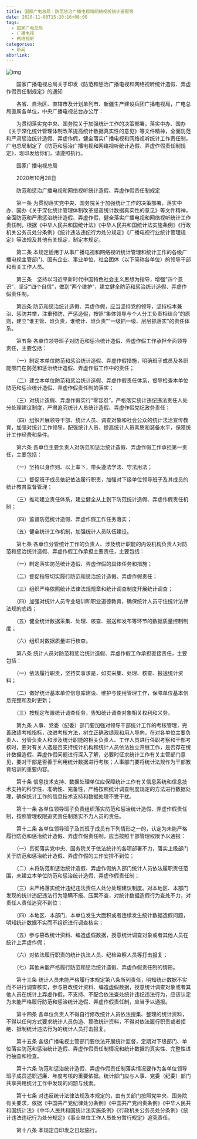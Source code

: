 ```yaml
---
title: 国家广电总局：防范惩治广播电视和网络视听统计造假等
date: 2020-11-08T15:20:16+08:00
tags:
  - 国家广电总局
  - 广播电视
  - 网络视听
categories:
  - 新闻
abbrlink:
---
```


![img](https://cdn.jsdelivr.net/gh/yakeing/Documentation@main/Hexo/images/d3e7-kcieywa2899369.png)

　　国家广播电视总局关于印发《防范和惩治广播电视和网络视听统计造假、弄虚作假责任制规定》的通知

　　各省、自治区、直辖市及计划单列市、新疆生产建设兵团广播电视局，广电总局直属各单位，中央广播电视总台办公厅：

　　为贯彻落实党中央、国务院关于加强统计工作的决策部署，落实中办、国办《关于深化统计管理体制改革提高统计数据真实性的意见》等文件精神，全面防范和严肃惩治统计造假、弄虚作假，健全落实广播电视和网络视听统计工作责任制，广电总局制定了《防范和惩治广播电视和网络视听统计造假、弄虚作假责任制规定》，现印发给你们，请遵照执行。

　　国家广播电视总局

　　2020年10月28日

　　防范和惩治广播电视和网络视听统计造假、弄虚作假责任制规定

　　第一条  为贯彻落实党中央、国务院关于加强统计工作的决策部署，落实中办、国办《关于深化统计管理体制改革提高统计数据真实性的意见》等文件精神，全面防范和严肃惩治统计造假、弄虚作假，健全落实广播电视和网络视听统计工作责任制，根据《中华人民共和国统计法》《中华人民共和国统计法实施条例》《行政机关公务员处分条例》《统计违法违纪行为处分规定》《广播电视行业统计管理规定》等法规及其他有关规定，制定本规定。

　　第二条  本规定适用于从事广播电视和网络视听统计管理和统计工作的各级广播电视主管部门、国有企业、事业单位、社会团体（以下简称各单位）的领导干部和有关工作人员。

　　第三条　坚持以习近平新时代中国特色社会主义思想为指导，增强“四个意识”，坚定“四个自信”，做到“两个维护”，建立健全防范和惩治统计造假、弄虚作假责任制。

　　第四条  防范和惩治统计造假、弄虚作假，应当坚持党的领导，坚持标本兼治、惩防并举，注重预防、严惩造假，按照“集体领导与个人分工负责相结合”的原则，建立“谁主管、谁负责，谁统计、谁负责”“一级抓一级、层层抓落实”的责任体系。

　　第五条  各单位领导班子对防范和惩治统计造假、弄虚作假工作承担全面领导责任，主要包括：

　　（一）制定本单位防范和惩治统计造假、弄虚作假措施，明确班子成员及各职能部门在防范和惩治统计造假、弄虚作假工作中的责任；

　　（二）建立本单位防范和惩治统计造假、弄虚作假责任体系，督导检查本单位防范和惩治统计造假、弄虚作假责任制的落实；

　　（三）对统计造假、弄虚作假实行“零容忍”，严格落实统计违纪违法责任人处分处理建议制度，严肃追究统计人员统计造假、弄虚作假党纪政务责任；

　　（四）组织开展领导干部、统计人员、调查对象和社会公众的统计法治宣传教育，加强对统计工作领导，配强统计人员，提高统计人员素质和装备水平，保障统计工作经费和条件。

　　第六条  各单位主要负责人对防范和惩治统计造假、弄虚作假工作承担第一责任，主要包括：

　　（一）坚持以身作则、以上率下，带头遵法学法、守法用法；

　　（二）督促班子成员依纪依法履行职责，加强对下级单位领导班子及其成员的统计教育监督管理；

　　（三）推动建立责任体系，建立健全从上到下防范统计造假、弄虚作假责任机制；

　　（四）监督防范统计造假、弄虚作假工作任务落实；

　　（五）健全统计工作机制，加强统计人员队伍建设。

　　第七条  各单位分管统计工作的负责人、涉及统计职能的内设机构负责人对防范和惩治统计造假、弄虚作假工作承担主要责任，主要包括：

　　（一）制定落实防范统计造假、弄虚作假的具体任务和措施；

　　（二）督促指导切实履行防范和惩治统计造假、弄虚作假责任；

　　（三）组织严格依照统计法律法规规章和统计调查制度开展统计调查；

　　（四）加强对统计人员专业培训和职业道德教育，确保统计人员守住统计法律法规的底线；

　　（五）健全统计数据采集、处理、核查、报送和发布等环节的数据质量控制制度；

　　（六）组织对数据质量进行核查。

　　第八条  统计人员对防范和惩治统计造假、弄虚作假工作承担直接责任，主要包括：

　　（一）依法履行职责，坚持实事求是，如实采集、处理、核查、报送统计资料；

　　（二）做好统计基本单位信息库建设、维护与使用管理工作，保障单位基本信息完整和及时更新；

　　（三）按规定布置统计调查任务，告知统计调查对象相关权利和义务。

　　第九条  人事、党委（纪委）部门要加强对领导干部统计工作的考核管理，完善政绩考核指标，改进考核方法，树立正确政绩观和用人导向，在对各单位主要负责人、分管负责人和涉及统计职能的相关负责人、工作人员进行任职考察和干部考核时，要对有关人选是否支持统计机构和统计人员依法独立开展工作，是否存在统计数据造假、弄虚作假问题进行深入了解，必要时征求统计工作有关主管部门意见，要对干部是否善于利用统计数据进行考核；人事部门要将统计法规作为干部教育培训的重要内容。

　　第十条  信息技术支持、数据处理单位应保障统计工作有关信息系统和信息技术支持的科学性、准确性、完备性，严格按照统计调查制度规定的方法进行数据处理，确保统计工作的信息技术支持和数据处理不受干扰。

　　第十一条  各单位领导班子负责组织落实防范和惩治统计造假、弄虚作假责任制，按照管理权限追究责任制落实不力人员的责任。

　　第十二条  各单位领导班子及其班子成员有下列情形之一的，认定为未能严格履行防范和惩治统计造假、弄虚作假责任制，应当按照干部管理权限予以通报：

　　（一）贯彻落实党中央、国务院关于依法统计的各项部署不力，落实上级部门关于防范和惩治统计造假、弄虚作假的工作安排不到位；

　　（二）未将防范和惩治统计造假、弄虚作假纳入部门统计人员依法履职责任范围，未建立本单位防范和惩治统计造假、弄虚作假责任制；

　　（三）未严格落实统计违纪违法责任人处分处理建议制度。对本地区、本部门发现的统计违纪违法行为隐瞒不报、压案不查，对统计数据造假行为查处不力，对责任人责任追究不到位；

　　（四）本地区、本部门、本单位发生大面积或者连续发生统计数据造假问题，明知统计数据不实而不组织进行调查核实；

　　（五）参与篡改统计资料、编造虚假数据，授意统计调查对象或者其他人员在统计上弄虚作假；

　　（六）对依法履行职责的统计执法人员、纪检监察人员等打击报复；

　　（七）其他未能严格履行防范和惩治统计造假、弄虚作假责任制的情形。

　　第十三条  统计人员未能严格履行本规定第八条所列责任，明知统计数据不实而不进行调查核实，参与篡改统计资料、编造虚假数据，授意统计调查对象或者其他人员在统计上弄虚作假，不支持、不配合依法查处统计违纪违法行为，应该认定为未能严格履行防范和惩治统计造假、弄虚作假责任制，应当予以通报。

　　第十四条  各单位负责人不得自行修改统计人员依法搜集、整理的统计资料，不得以任何方式要求统计人员伪造、篡改统计资料，不得对依法履行职责或者拒绝、抵制统计违法行为的统计人员打击报复。

　　第十五条  各级广播电视主管部门要依法开展统计监督，定期对下级部门、单位落实防范和惩治统计造假、弄虚作假责任制情况和统计数据的真实性、完整性进行抽查和检查。

　　第十六条  防范和惩治统计造假、弄虚作假责任制落实情况要作为各单位领导班子成员述职述廉、年度考核的重要依据。统计部门应与人事、党委（纪委）部门共享共用统计工作中发现的问题与线索。

　　第十七条 对违反统计法律法规及本规定的，由有关部门按照党中央、国务院有关要求，依据《中国共产党纪律处分条例》《中国共产党问责条例》《中华人民共和国统计法》《中华人民共和国统计法实施条例》《行政机关公务员处分条例》《统计违法违纪行为处分规定》《事业单位工作人员处分暂行规定》追究责任。

　　第十八条  本规定自印发之日起施行。